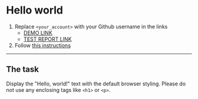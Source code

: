 # Hello world
1. Replace `<your_account>` with your Github username in the links
    - [DEMO LINK](https://misha-lysak.github.io/layout_hello-world/) <br>
    - [TEST REPORT LINK](https://misha-lysak.github.io/layout_hello-world/report/html_report/)
2. Follow [this instructions](https://mate-academy.github.io/layout_task-guideline/)
___

## The task 
Display the "Hello, world!" text with the default browser styling. Please do not 
use any enclosing tags like `<h1>` or `<p>`.
